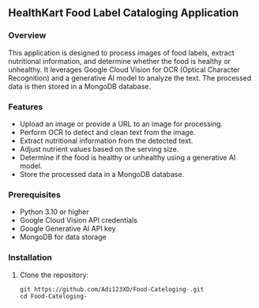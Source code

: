 ## HealthKart Food Label Cataloging Application
### Overview
This application is designed to process images of food labels, extract nutritional information, and determine whether the food is healthy or unhealthy. It leverages Google Cloud Vision for OCR (Optical Character Recognition) and a generative AI model to analyze the text. The processed data is then stored in a MongoDB database.
### Features
- Upload an image or provide a URL to an image for processing.
- Perform OCR to detect and clean text from the image.
- Extract nutritional information from the detected text.
- Adjust nutrient values based on the serving size.
- Determine if the food is healthy or unhealthy using a generative AI model.
- Store the processed data in a MongoDB database.
### Prerequisites
- Python 3.10 or higher
- Google Cloud Vision API credentials
- Google Generative AI API key
- MongoDB for data storage
### Installation
1. Clone the repository:
    ```
    git https://github.com/Adi123XD/Food-Cateloging-.git
    cd Food-Cateloging-
   ```
